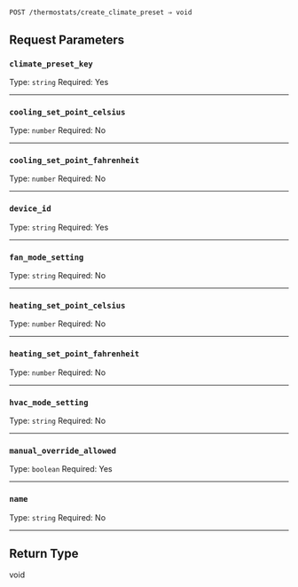 # 

```
POST /thermostats/create_climate_preset ⇒ void
```



## Request Parameters

### `climate_preset_key`

Type: `string`
Required: Yes



***

### `cooling_set_point_celsius`

Type: `number`
Required: No



***

### `cooling_set_point_fahrenheit`

Type: `number`
Required: No



***

### `device_id`

Type: `string`
Required: Yes



***

### `fan_mode_setting`

Type: `string`
Required: No



***

### `heating_set_point_celsius`

Type: `number`
Required: No



***

### `heating_set_point_fahrenheit`

Type: `number`
Required: No



***

### `hvac_mode_setting`

Type: `string`
Required: No



***

### `manual_override_allowed`

Type: `boolean`
Required: Yes



***

### `name`

Type: `string`
Required: No



***

## Return Type

void
